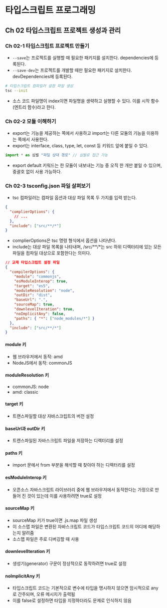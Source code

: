 # 타입스크립트 프로그래밍

## Ch 02 타입스크립트 프로젝트 생성과 관리

### Ch 02-1 타입스크립트 프로젝트 만들기

- `--save`는 프로젝트를 실행할 때 필요한 패키지를 설치한다. dependencies에 등록된다.
- `--save-dev`는 프로젝트를 개발할 때만 필요한 패키지로 설치한다. devDependencies에 등록된다.

```bash
# 타입스크립트 컴파일러 설정 파일 생성
tsc --init
```

- 소스 코드 파일명이 index이면 파일명을 생략하고 실행할 수 있다. 이를 시작 함수(엔트리 함수)라고 한다.

### Ch 02-2 모듈 이해하기

- export는 기능을 제공하는 쪽에서 사용하고 import는 다른 모듈의 기능을 이용하는 쪽에서 사용한다.
- export는 interface, class, type, let, const 등 키워드 앞에 붙일 수 있다.

```ts
import * as 심벌 "파일 상대 경로" // 심벌로 접근 가능
```

- export default 키워드는 한 모듈이 내보내는 기능 중 오직 한 개만 붙일 수 있으며, 중괄호 없이 사용 가능하다.

### Ch 02-3 tsconfig.json 파일 살펴보기

- tsc 컴파일러는 컴파일 옵션과 대상 파일 목록 두 가지를 입력 받는다.

```json
{
  "complierOptions": {
    // ...
  },
  "include": ["src/**/*"]
}
```

- complierOptions은 tsc 명령 형식에서 옵션을 나타낸다.
- include는 대상 파일 목록을 나타내며, /src/**/*는 src 하위 디렉터리에 있는 모든 파일을 컴파일 대상으로 포함한다는 의미다.

```json
// 교재 타입스크립트 설정 파일
{
  "compilerOptions": {
    "module": "commonjs",
    "esModuleInterop": true,
    "target": "es5",
    "moduleResolution": "node",
    "outDir": "dist",
    "baseUrl": ".",
    "sourceMap": true,
    "downlevelIteration": true,
    "noImplicitAny": false,
    "paths": { "*": ["node_modules/*"] }
  },
  "include": ["src/**/*"]
}
```

#### module 키

- 웹 브라우저에서 동작: amd
- NodeJS에서 동작: commonJS

#### moduleResolution 키

- commonJS: node
- amd: classic

#### target 키

- 트랜스파일할 대상 자바스크립트의 버전 설정

#### baseUrl과 outDir 키

- 트랜스파일된 자바스크립트 파일을 저장하는 디렉터리를 설정

#### paths 키

- import 문에서 from 부분을 해석할 때 찾아야 하는 디렉터리를 설정

#### esModuleInterop 키

- 오픈소스 자바스크립트 라이브러리 중에 웹 브라우저에서 동작한다는 가정으로 만들어 진 것이 있는데 이를 사용하려면 true로 설정

#### sourceMap 키

- sourceMap 키가 true이면 .js.map 파일 생성
- 이 소스맵 파일은 변환된 자바스크립트 코드가 타입스크립트 코드의 어디에 해당하는지 알려줌
- 소스맵 파일은 주로 디버깅할 때 사용

#### downlevelIteration 키

- 생성기(generator) 구문이 정상적으로 동작하려면 true로 설정

#### noImplicitAny 키

- 타입스크립트 코드는 기본적으로 변수에 타입을 명시하지 않으면 암시적으로 any로 간주되며, 오류 메시지가 출력됨
- 이를 false로 설정하면 타입을 지정하더라도 문제로 인식하지 않음
